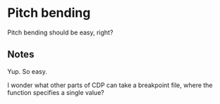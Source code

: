 # Pitch bending

Pitch bending should be easy, right?

## Notes

Yup. So easy.

I wonder what other parts of CDP can take a breakpoint file, where the function
specifies a single value?
